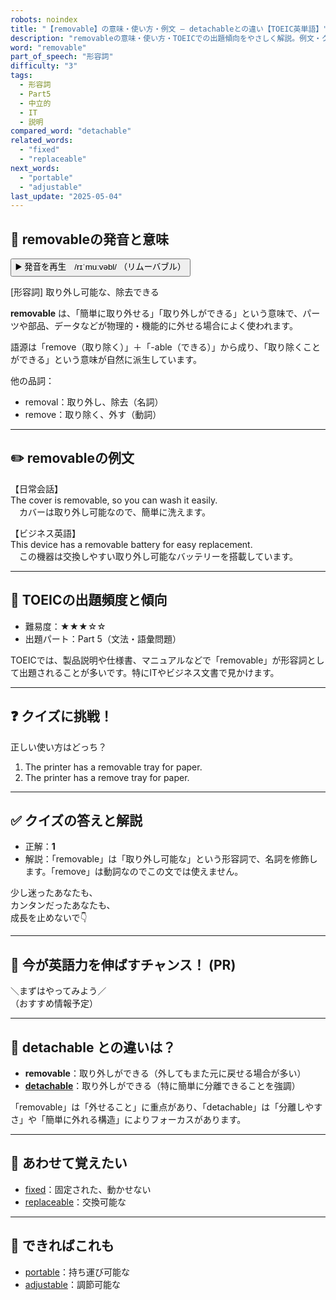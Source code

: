 ```yaml
---
robots: noindex
title: "【removable】の意味・使い方・例文 ― detachableとの違い【TOEIC英単語】"
description: "removableの意味・使い方・TOEICでの出題傾向をやさしく解説。例文・クイズ付きでdetachableとの違いもわかりやすく学べます。"
word: "removable"
part_of_speech: "形容詞"
difficulty: "3"
tags:
  - 形容詞
  - Part5
  - 中立的
  - IT
  - 説明
compared_word: "detachable"
related_words:
  - "fixed"
  - "replaceable"
next_words:
  - "portable"
  - "adjustable"
last_update: "2025-05-04"
---
```


## 🔰 removableの発音と意味

<button class="play-audio" onclick="playTTS('removable')">
  <span class="play-audio-main">
    ▶️ 発音を再生　/rɪˈmuːvəbl/
  </span>
  <span class="play-audio-sub">
    （リムーバブル）
  </span>
</button>

[形容詞] 取り外し可能な、除去できる

**removable** は、「簡単に取り外せる」「取り外しができる」という意味で、パーツや部品、データなどが物理的・機能的に外せる場合によく使われます。

語源は「remove（取り除く）」＋「-able（できる）」から成り、「取り除くことができる」という意味が自然に派生しています。

他の品詞：  
- removal：取り外し、除去（名詞）
- remove：取り除く、外す（動詞）

---

## ✏️ removableの例文

【日常会話】  
The cover is removable, so you can wash it easily.  
　カバーは取り外し可能なので、簡単に洗えます。

【ビジネス英語】  
This device has a removable battery for easy replacement.  
　この機器は交換しやすい取り外し可能なバッテリーを搭載しています。

---

## 🎯 TOEICの出題頻度と傾向

- 難易度：★★★☆☆
- 出題パート：Part 5（文法・語彙問題）

TOEICでは、製品説明や仕様書、マニュアルなどで「removable」が形容詞として出題されることが多いです。特にITやビジネス文書で見かけます。

---

## ❓ クイズに挑戦！

正しい使い方はどっち？

1. The printer has a removable tray for paper.  
2. The printer has a remove tray for paper.

---

## ✅ クイズの答えと解説

- 正解：**1**
- 解説：「removable」は「取り外し可能な」という形容詞で、名詞を修飾します。「remove」は動詞なのでこの文では使えません。

少し迷ったあなたも、  
カンタンだったあなたも、  
成長を止めないで👇️

---

## 🚀 今が英語力を伸ばすチャンス！ (PR)

<div class="info-center">
＼まずはやってみよう／<br>  
（おすすめ情報予定）
</div>

---

## 🤔  detachable との違いは？

- **removable**：取り外しができる（外してもまた元に戻せる場合が多い）
- **[detachable](/word/detachable/)**：取り外しができる（特に簡単に分離できることを強調）

「removable」は「外せること」に重点があり、「detachable」は「分離しやすさ」や「簡単に外れる構造」によりフォーカスがあります。

---

## 🧩 あわせて覚えたい

- [fixed](/word/fixed/)：固定された、動かせない
- [replaceable](/word/replaceable/)：交換可能な

---

## 📖 できればこれも

- [portable](/word/portable/)：持ち運び可能な
- [adjustable](/word/adjustable/)：調節可能な

<!-- cvid: aid22_bid08 -->
